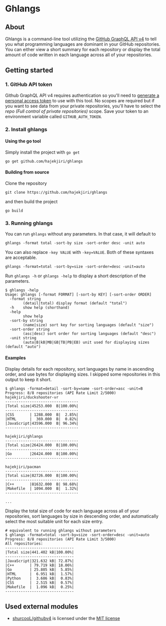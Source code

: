 # Ghlangs
## About
Ghlangs is a command-line tool utilizing the [GitHub GraphQL API v4](https://developer.github.com/v4/) to tell you what programming languages are dominant in your GitHub repositories. You can either view a short summary for each repository or display the total amount of code written in each language across all of your repositories.

## Getting started
### 1. GitHub API token
Github GraphQL API v4 requires authentication so you'll need to [generate a personal access token](https://github.com/settings/tokens/new) to use with this tool. No scopes are required but if you want to see data from your private repositories, you'll have to select the _repo (Full control of private repositories)_ scope. Save your token to an environment variable called `GITHUB_AUTH_TOKEN`.

### 2. Install ghlangs
#### Using the go tool
Simply install the project with `go get`
```
go get github.com/hajekjiri/ghlangs
```

#### Building from source
Clone the repository
```
git clone https://github.com/hajekjiri/ghlangs
```
and then build the project
```
go build
```

### 3. Running ghlangs
You can run `ghlangs` without any parameters. In that case, it will default to
```
ghlangs -format total -sort-by size -sort-order desc -unit auto
```
You can also replace `-key VALUE` with `-key=VALUE`. Both of these syntaxes are acceptable.
```
ghlangs -format=total -sort-by=size -sort-order=desc -unit=auto
```

Run `ghlangs -h` or `ghlangs -help` to display a short description of the parameters.
```
$ ghlangs -help
Usage: ghlangs [-format FORMAT] [-sort-by KEY] [-sort-order ORDER]
  -format string
    	(detail|total) display format (default "total")
  -h	show help (shorthand)
  -help
    	show help
  -sort-by string
    	(name|size) sort key for sorting languages (default "size")
  -sort-order string
    	(asc|desc) sort order for sorting languages (default "desc")
  -unit string
    	(auto|B|kB|MB|GB|TB|PB|EB) unit used for displaying sizes (default "auto")
```

#### Examples
Display details for each repository, sort languages by name in ascending order, and use bytes for displaying sizes. I skipped some repositories in this output to keep it short.
```
$ ghlangs -format=detail -sort-by=name -sort-order=asc -unit=B
Progress: 8/8 repositories (API Rate Limit 2/5000)
hajekjiri/duckshooter-vr
---------------------------------
|Total size|45253.000  B|100.00%|
---------------------------------
|CSS       | 1288.000  B|  2.85%|
|HTML      |  369.000  B|  0.82%|
|JavaScript|43596.000  B| 96.34%|
---------------------------------

hajekjiri/ghlangs
---------------------------------
|Total size|26424.000  B|100.00%|
---------------------------------
|Go        |26424.000  B|100.00%|
---------------------------------

hajekjiri/pacman
---------------------------------
|Total size|82726.000  B|100.00%|
---------------------------------
|C++       |81632.000  B| 98.68%|
|Makefile  | 1094.000  B|  1.32%|
---------------------------------

...
```

Display the total size of code for each language across all of your repositories, sort languages by size in descending order, and automatically select the most suitable unit for each size entry.
```
# equivalent to running ghlangs without parameters
$ ghlangs -format=total -sort-by=size -sort-order=desc -unit=auto
Progress: 8/8 repositories (API Rate Limit 3/5000)
All repositories:
-------------------------------
|Total size|441.402 kB|100.00%|
-------------------------------
|JavaScript|321.632 kB| 72.87%|
|C++       | 79.719 kB| 18.06%|
|Go        | 25.805 kB|  5.85%|
|HTML      |  6.951 kB|  1.57%|
|Python    |  3.686 kB|  0.83%|
|CSS       |  2.515 kB|  0.57%|
|Makefile  |  1.096 kB|  0.25%|
-------------------------------
```

## Used external modules
* [shurcooL/githubv4](https://github.com/shurcooL/githubv4) is licensed under the [MIT license](https://github.com/shurcooL/githubv4/blob/master/LICENSE)
